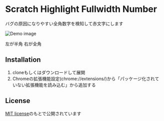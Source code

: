 # Scratch Highlight Fullwidth Number

バグの原因になりやすい全角数字を検知して赤文字にします

![Demo image](https://raw.githubusercontent.com/midorigoke/ScratchHighlightFullwidthNumber/master/demo.png)

左が半角 右が全角

## Installation

1. cloneもしくはダウンロードして展開
1. Chromeの拡張機能設定(chrome://extensions/)から「パッケージ化されていない拡張機能を読み込む」から追加する

## License

[MIT license](https://github.com/midorigoke/ScratchHighlightFullwidthNumber/blob/master/LICENSE)のもとで公開されています
